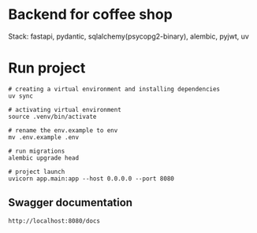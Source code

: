 # Backend for coffee shop
Stack: fastapi, pydantic, sqlalchemy(psycopg2-binary), alembic, pyjwt, uv

# Run project
```shell
# creating a virtual environment and installing dependencies
uv sync

# activating virtual environment
source .venv/bin/activate

# rename the env.example to env
mv .env.example .env

# run migrations
alembic upgrade head

# project launch
uvicorn app.main:app --host 0.0.0.0 --port 8080
```

## Swagger documentation
```
http://localhost:8080/docs
```

